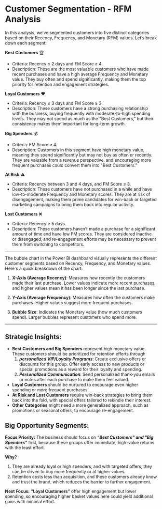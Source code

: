 # Customer Segmentation - RFM Analysis

In this analysis, we’ve segmented customers into five distinct categories based on their Recency, Frequency, and Monetary (RFM) values. Let’s break down each segment:

**Best Customers** 🏆

- Criteria: Recency ≤ 2 days and FM Score ≥ 4.
- Description: These are the most valuable customers who have made recent purchases and have a high average Frequency and Monetary value. They buy often and spend significantly, making them the top priority for retention and engagement strategies.

**Loyal Customers** ❤️

- Criteria: Recency ≤ 3 days and FM Score ≥ 3.
- Description: These customers have a strong purchasing relationship with the business, buying frequently with moderate-to-high spending levels. They may not spend as much as the "Best Customers," but their consistency makes them important for long-term growth.

**Big Spenders** 💰

- Criteria: FM Score ≥ 4.
- Description: Customers in this segment have high monetary value, meaning they spend significantly but may not buy as often or recently. They are valuable from a revenue perspective, and encouraging more frequent purchases could convert them into "Best Customers."

**At Risk** ⚠️

- Criteria: Recency between 3 and 4 days, and FM Score ≤ 3.
- Description: These customers have not purchased in a while and have low-to-moderate Frequency and Monetary scores. They are at risk of disengagement, making them prime candidates for win-back or targeted marketing campaigns to bring them back into regular activity.

**Lost Customers** ❌

- Criteria: Recency ≥ 5 days.
- Description: These customers haven’t made a purchase for a significant amount of time and have low FM scores. They are considered inactive or disengaged, and re-engagement efforts may be necessary to prevent them from switching to competitors.

---------
The bubble chart in the Power BI dashboard visually represents the different customer segments based on Recency, Frequency, and Monetary values. Here's a quick breakdown of the chart:

1. **X-Axis (Average Recency)**: Measures how recently the customers made their last purchase. Lower values indicate more recent purchases, and higher values mean it has been longer since the last purchase.

2. **Y-Axis (Average Frequency)**: Measures how often the customers make purchases. Higher values suggest more frequent purchases.

3. **Bubble Size**: Indicates the Monetary value (how much customers spend). Larger bubbles represent customers who spend more.

------
## Strategic Insights:
- **Best Customers and Big Spenders** represent high monetary value. These customers should be prioritized for retention efforts through
  1. **_personalized VIP/Loyalty Programs_**: Create exclusive offers or discounts for this group. Offer early access to new products or special promotions as a reward for their loyalty and spending.
  2. **_Personalized Communication_**: Send personalized thank-you emails or notes after each purchase to make them feel valued.
- **Loyal Customers** should be nurtured to encourage even higher spending or more frequent purchases.
- **At Risk and Lost Customers** require win-back strategies to bring them back into the fold, with special offers tailored to rekindle their interest.
- **Other Categories** might need a more generalized approach, such as promotions or seasonal offers, to encourage re-engagement.

## Big Opportunity Segments:
**Focus Priority:** The business should focus on **_"Best Customers" and "Big Spenders"_** first, because these groups offer immediate, high-value returns with the least effort.

**Why?** 

1. They are already loyal or high spenders, and with targeted offers, they can be driven to buy more frequently or at higher values. 
2. Retention costs less than acquisition, and these customers already know and trust the brand, which reduces the barrier to further engagement.

**Next Focus:** 
**"Loyal Customers"** offer high engagement but lower spending, so encouraging higher basket values here could yield additional gains with minimal effort.
